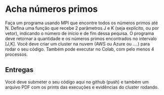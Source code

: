 # Acha números primos
Faça um programa usando MPI que encontre todos os números primos até N. Defina uma função que recebe 2 parâmetros J e K (seja explícito, ou por vetor), indicando o número de início e de fim dessa pequisa. O programa deve retornar a quantidade e os números primos encontrados no intervalo [J,K]. Você deve criar um cluster na nuvem (AWS ou Azure ou ....) para rodar o seu código. Também pode executar no Colab, com pelo menos 4 processos.

## Entregas
Você deve submeter o seu código aqui no github (push) e também um arquivo PDF com os prints das execuções e evidências do cluster rodando.